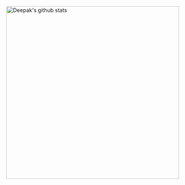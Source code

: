 
  <a href="https://gitstats.me/deepucodes">
    <img width="460" height="auto" alt="Deepak's github stats" 
         src="https://github-readme-stats.vercel.app/api?username=deepucodes&show_icons=true&theme=algolia&count_private=true&include_all_commits=true" />
  </a>

